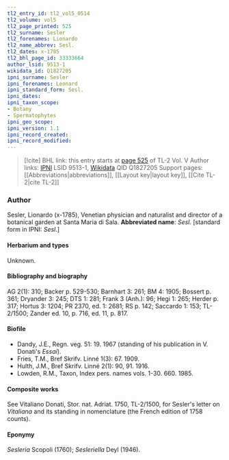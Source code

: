 ```yaml
---
tl2_entry_id: tl2_vol5_0514
tl2_volume: vol5
tl2_page_printed: 525
tl2_surname: Sesler
tl2_forenames: Lionardo
tl2_name_abbrev: Sesl.
tl2_dates: x-1785
tl2_bhl_page_id: 33333664
author_lsid: 9513-1
wikidata_id: Q1827205
ipni_surname: Sesler
ipni_forenames: Leonard
ipni_standard_form: Sesl.
ipni_dates: 
ipni_taxon_scope: 
- Botany
- Spermatophytes
ipni_geo_scope: 
ipni_version: 1.1
ipni_record_created: 
ipni_record_modified:
---
```


> [!cite] BHL link: this entry starts at [page 525](https://www.biodiversitylibrary.org/page/33333664) of TL-2 Vol. V
> Author links: [IPNI](https://www.ipni.org/a/9513-1) LSID 9513-1, [Wikidata](https://www.wikidata.org/wiki/Q1827205) QID Q1827205
> Support pages: [[Abbreviations|abbreviations]], [[Layout key|layout key]], [[Cite TL-2|cite TL-2]]

### Author

Sesler, Lionardo (x-1785), Venetian physician and naturalist and director of a botanical garden at Santa Maria di Sala. 
**Abbreviated name**: *Sesl.* \[standard form in IPNI: *Sesl.*\]

#### Herbarium and types

Unknown.

#### Bibliography and biography

AG 2(1): 310; Backer p. 529-530; Barnhart 3: 261; BM 4: 1905; Bossert p. 361; Dryander 3: 245; DTS 1: 281; Frank 3 (Anh.): 96; Hegi 1: 265; Herder p. 317; Hortus 3: 1204; PR 2370, ed. 1: 2681; RS p. 142; Saccardo 1: 153; TL-2/1500; Zander ed. 10, p. 716, ed. 11, p. 817.

#### Biofile

- Dandy, J.E., Regn. veg. 51: 19. 1967 (standing of his publication in V. Donati's *Essai*).
- Fries, T.M., Bref Skrifv. Linné 1(3): 67. 1909.
- Hulth, J.M., Bref Skrifv. Linné 2(1): 90, 91. 1916.
- Lowden, R.M., Taxon, Index pers. names vols. 1-30. 660. 1985.

#### Composite works

See Vitaliano Donati, Stor. nat. Adriat. 1750, TL-2/1500, for Sesler's letter on *Vitaliana* and its standing in nomenclature (the French edition of 1758 counts).

#### Eponymy

*Sesleria* Scopoli (1760); *Sesleriella* Deyl (1946).


